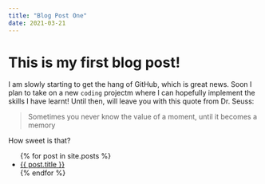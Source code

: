 ```yaml
---
title: "Blog Post One"
date: 2021-03-21
---
```


# This is my first blog post!

I am slowly starting to get the hang of GitHub, which is great news. Soon I plan to take on a new `coding` projectm where I can hopefully implement the skills I have learnt! Until then, will leave you with this quote from Dr. Seuss:

> Sometimes you never know the value of a moment, until it becomes a memory

How sweet is that?

<ul>
    {% for post in site.posts %}
        <li>
        <a href="{{ post.url }}">{{ post.title }}</a>
        </li>
    {% endfor %}
</ul>
